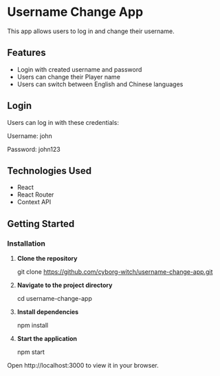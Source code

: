 # Username Change App

This app allows users to log in and change their username.

## Features

- Login with created username and password
- Users can change their Player name
- Users can switch between English and Chinese languages

## Login

Users can log in with these credentials:

Username: john

Password: john123

## Technologies Used

- React
- React Router
- Context API

## Getting Started


### Installation

1. **Clone the repository**

   git clone https://github.com/cyborg-witch/username-change-app.git

2. **Navigate to the project directory**

    cd username-change-app

3. **Install dependencies**

    npm install

4.  **Start the application**

    npm start

 Open http://localhost:3000 to view it in your browser.

